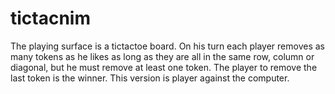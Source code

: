 # tictacnim
The playing surface is a tictactoe board. On his turn each player removes as many tokens as he likes as long as they are all in 
the same row, column or diagonal, but he must remove at least one token. The player to remove the last token is the winner.
This version is player against the computer.
